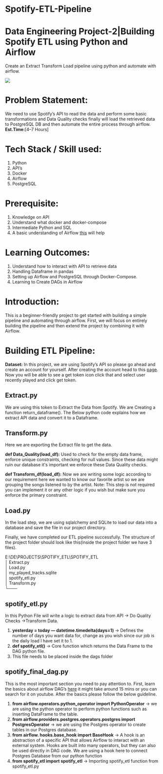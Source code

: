 # Spotify-ETL-Pipeline
# Data Engineering Project-2|Building Spotify ETL using Python and Airflow

Create an Extract Transform Load pipeline using python and automate with airflow.

![](https://miro.medium.com/max/749/1*dm8hVrPTPMenyRY4uJiBIA@2x.png)


# Problem Statement:

We need to use Spotify’s API to read the data and perform some basic transformations and Data Quality checks finally will load the retrieved data to PostgreSQL DB and then automate the entire process through airflow.  **Est.Time:**[4–7 Hours]

# Tech Stack / Skill used:

1.  Python
2.  API’s
3.  Docker
4.  Airflow
5.  PostgreSQL

# Prerequisite:

1.  Knowledge on API
2.  Understand what docker and docker-compose
3.  Intermediate Python and SQL
4.  A basic understanding of Airflow  [this](https://www.youtube.com/watch?v=AHMm1wfGuHE&t=705s) will help

# Learning Outcomes:

1.  Understand how to interact with API to retrieve data
2.  Handling Dataframe in pandas
3.  Setting up Airflow and PostgreSQL through Docker-Compose.
4.  Learning to Create DAGs in Airflow

# Introduction:

This is a beginner-friendly project to get started with building a simple pipeline and automating through airflow. First, we will focus on entirely building the pipeline and then extend the project by combining it with Airflow.

# Building ETL Pipeline:

**Dataset:** In this project, we are using Spotify’s API so please go ahead and create an account for yourself. After creating the account head to this  [page](https://developer.spotify.com/console/get-recently-played/?limit=&after=&before=). Now you will be able to see a get token icon click that and select user recently played and click get token.

## Extract.py

We are using this token to Extract the Data from Spotify. We are Creating a function return_dataframe(). The Below python code explains how we extract API data and convert it to a Dataframe.

## Transform.py

Here we are exporting the Extract file to get the data.

**def Data_Quality(load_df):** Used to check for the empty data frame, enforce unique constraints, checking for null values. Since these data might ruin our database it's important we enforce these Data Quality checks.

**def Transform_df(load_df):** Now we are writing some logic according to our requirement here we wanted to know our favorite artist so we are grouping the songs listened to by the artist. Note: This step is not required you can implement it or any other logic if you wish but make sure you enforce the primary constraint.

## Load.py

In the load step, we are using sqlalchemy and SQLite to load our data into a database and save the file in our project directory.

Finally, we have completed our ETL pipeline successfully. The structure of the project folder should look like this(inside the project folder we have 3 files).

E:\DE\PROJECTS\SPOTIFY_ETL\SPOTIFY_ETL  
│   Extract.py  
│   Load.py  
│   my_played_tracks.sqlite  
│   spotify_etl.py  
│   Transform.py  
└───

## spotify_etl.py

In this Python File will write a logic to extract data from API → Do Quality Checks →Transform Data.

1.  **yesterday = today — datetime.timedelta(days=1)**  → Defines the number of days you want data for, change as you wish since our job is the daily load I have set it to 1.
2.  **def spotify_etl()**  → Core function which returns the Data Frame to the DAG python file.
3.  This file needs to be placed inside the dags folder

## spotify_final_dag.py

This is the most important section you need to pay attention to. First, learn the basics about airflow DAG’s  [here](https://airflow.apache.org/docs/apache-airflow/stable/core-concepts/dags.html)  it might take around 15 mins or you can search for it on youtube. After the basics please follow the below guideline.

1.  **from airflow.operators.python_operator import PythonOperator**  → we are using the python operator to perform python functions such as inserting DataFrame to the table.
2.  **from airflow.providers.postgres.operators.postgres import PostgresOperator**  → we are using the Postgres operator to create tables in our Postgres database.
3.  **from airflow. hooks.base_hook import BaseHook**  → A hook is an abstraction of a specific API that allows Airflow to interact with an external system. Hooks are built into many operators, but they can also be used directly in DAG code. We are using a hook here to connect Postgres Database from our python function
4.  **from spotify_etl import spotify_etl**  → Importing spotify_etl function from spotify_etl.py

